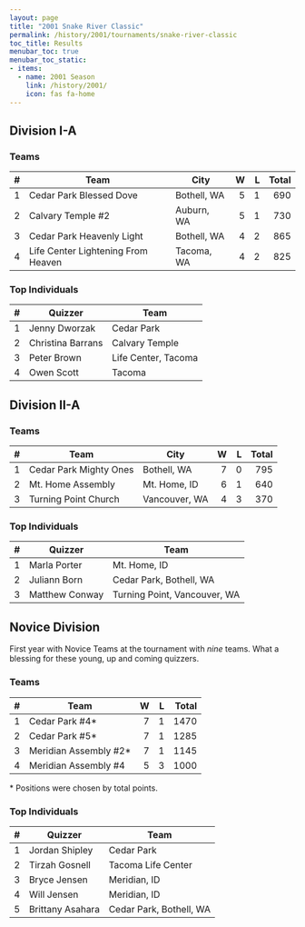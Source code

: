 ```yaml
---
layout: page
title: "2001 Snake River Classic"
permalink: /history/2001/tournaments/snake-river-classic
toc_title: Results
menubar_toc: true
menubar_toc_static:
- items:
  - name: 2001 Season
    link: /history/2001/
    icon: fas fa-home
---
```


## Division I-A

### Teams

|    # | Team                               | City        |    W |    L | Total |
| ---: | ---------------------------------- | ----------- | ---: | ---: | ----: |
|    1 | Cedar Park Blessed Dove            | Bothell, WA |    5 |    1 |   690 |
|    2 | Calvary Temple #2                  | Auburn, WA  |    5 |    1 |   730 |
|    3 | Cedar Park Heavenly Light          | Bothell, WA |    4 |    2 |   865 |
|    4 | Life Center Lightening From Heaven | Tacoma, WA  |    4 |    2 |   825 |

### Top Individuals

|    # | Quizzer           | Team                |
| ---: | ----------------- | ------------------- |
|    1 | Jenny Dworzak     | Cedar Park          |
|    2 | Christina Barrans | Calvary Temple      |
|    3 | Peter Brown       | Life Center, Tacoma |
|    4 | Owen Scott        | Tacoma              |

## Division II-A

### Teams

|    # | Team                   | City          |    W |    L | Total |
| ---: | ---------------------- | ------------- | ---: | ---: | ----: |
|    1 | Cedar Park Mighty Ones | Bothell, WA   |    7 |    0 |   795 |
|    2 | Mt. Home Assembly      | Mt. Home, ID  |    6 |    1 |   640 |
|    3 | Turning Point Church   | Vancouver, WA |    4 |    3 |   370 |

### Top Individuals

|    # | Quizzer        | Team                         |
| ---: | -------------- | ---------------------------- |
|    1 | Marla Porter   | Mt. Home, ID                 |
|    2 | Juliann Born   | Cedar Park, Bothell, WA      |
|    3 | Matthew Conway | Turning Point, Vancouver, WA |

## Novice Division

First year with Novice Teams at the tournament with *nine* teams. What a blessing for these young, up and coming quizzers.

### Teams

|    # | Team                  |    W |    L | Total |
| ---: | --------------------- | ---: | ---: | ----: |
|    1 | Cedar Park #4*        |    7 |    1 |  1470 |
|    2 | Cedar Park #5*        |    7 |    1 |  1285 |
|    3 | Meridian Assembly #2* |    7 |    1 |  1145 |
|    4 | Meridian Assembly #4  |    5 |    3 |  1000 |

\* Positions were chosen by total points.

### Top Individuals

|    # | Quizzer          | Team                    |
| ---: | ---------------- | ----------------------- |
|    1 | Jordan Shipley   | Cedar Park              |
|    2 | Tirzah Gosnell   | Tacoma Life Center      |
|    3 | Bryce Jensen     | Meridian, ID            |
|    4 | Will Jensen      | Meridian, ID            |
|    5 | Brittany Asahara | Cedar Park, Bothell, WA |

